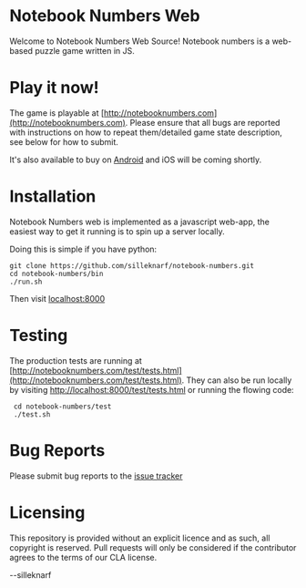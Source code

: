 Notebook Numbers Web
====================

Welcome to Notebook Numbers Web Source! Notebook numbers is a web-based puzzle game written in JS.

Play it now!
============

The game is playable at [http://notebooknumbers.com](http://notebooknumbers.com). Please ensure that all bugs are reported with instructions on how to repeat them/detailed game state description, see below for how to submit. 

It's also available to buy on [Android](https://play.google.com/store/apps/details?id=com.silleknarf.notebooknumbers&hl=en) and iOS will be coming shortly.

Installation
============

Notebook Numbers web is implemented as a javascript web-app, the easiest way to get it running is to spin up a server locally.

Doing this is simple if you have python:

    git clone https://github.com/silleknarf/notebook-numbers.git
    cd notebook-numbers/bin
    ./run.sh

Then visit [localhost:8000](localhost:8000)

Testing
=======

The production tests are running at [http://notebooknumbers.com/test/tests.html](http://notebooknumbers.com/test/tests.html).
They can also be run locally by visiting [http://localhost:8000/test/tests.html](http://localhost:8000/test/tests.html) or running the flowing code:

     cd notebook-numbers/test
     ./test.sh

Bug Reports
===========

Please submit bug reports to the [issue tracker](https://github.com/silleknarf/notebook-numbers/issues)


Licensing
=========

This repository is provided without an explicit licence and as such, all copyright is reserved. 
Pull requests will only be considered if the contributor agrees to the terms of our CLA license.

--silleknarf
